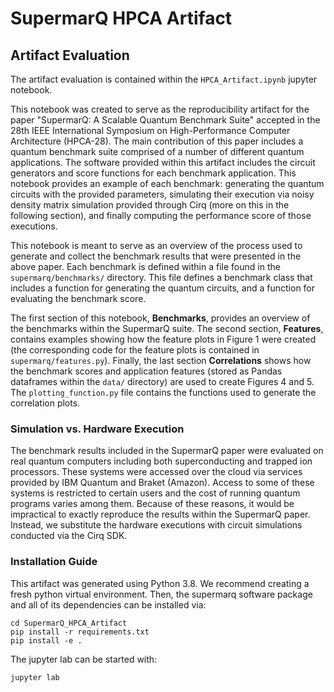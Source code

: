 # SupermarQ HPCA Artifact

## Artifact Evaluation

The artifact evaluation is contained within the `HPCA_Artifact.ipynb` jupyter notebook.

This notebook was created to serve as the reproducibility artifact for the paper "SupermarQ: A Scalable Quantum Benchmark Suite" accepted in the 28th IEEE International Symposium on High-Performance Computer Architecture (HPCA-28). The main contribution of this paper includes a quantum benchmark suite comprised of a number of different quantum applications. The software provided within this artifact includes the circuit generators and score functions for each benchmark application. This notebook provides an example of each benchmark: generating the quantum circuits with the provided parameters, simulating their execution via noisy density matrix simulation provided through Cirq (more on this in the following section), and finally computing the performance score of those executions.

This notebook is meant to serve as an overview of the process used to generate and collect the benchmark results that were presented in the above paper. Each benchmark is defined within a file found in the `supermarq/benchmarks/` directory. This file defines a benchmark class that includes a function for generating the quantum circuits, and a function for evaluating the benchmark score.

The first section of this notebook, **Benchmarks**, provides an overview of the benchmarks within the SupermarQ suite. The second section, **Features**, contains examples showing how the feature plots in Figure 1 were created (the corresponding code for the feature plots is contained in `supermarq/features.py`). Finally, the last section **Correlations** shows how the benchmark scores and application features (stored as Pandas dataframes within the `data/` directory) are used to create Figures 4 and 5. The `plotting_function.py` file contains the functions used to generate the correlation plots.

### Simulation vs. Hardware Execution

The benchmark results included in the SupermarQ paper were evaluated on real quantum computers including both superconducting and trapped ion processors. These systems were accessed over the cloud via services provided by IBM Quantum and Braket (Amazon). Access to some of these systems is restricted to certain users and the cost of running quantum programs varies among them. Because of these reasons, it would be impractical to exactly reproduce the results within the SupermarQ paper. Instead, we substitute the hardware executions with circuit simulations conducted via the Cirq SDK.

### Installation Guide

This artifact was generated using Python 3.8. We recommend creating a fresh python virtual environment. Then, the supermarq software package and all of its dependencies can be installed via:

```
cd SupermarQ_HPCA_Artifact
pip install -r requirements.txt
pip install -e .
```

The jupyter lab can be started with:
```
jupyter lab
```
